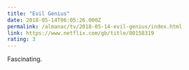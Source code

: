```yaml
---
title: "Evil Genius"
date: 2018-05-14T06:05:26.000Z
permalink: /almanac/tv/2018-05-14-evil-genius/index.html
link: https://www.netflix.com/gb/title/80158319
rating: 3
---
```


Fascinating.